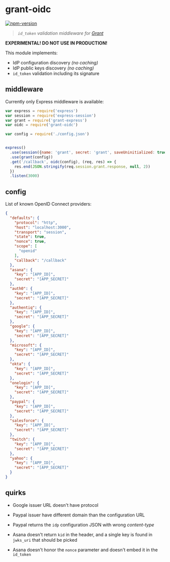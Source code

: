 
# grant-oidc

[![npm-version]][npm]

> *`id_token` validation middleware for [Grant][grant]*

**EXPERIMENTAL! DO NOT USE IN PRODUCTION!**

This module implements:

- IdP configuration discovery *(no caching)*
- IdP public keys discovery *(no caching)*
- `id_token` validation including its signature

## middleware

Currently only Express middleware is available:

```js
var express = require('express')
var session = require('express-session')
var grant = require('grant-express')
var oidc = require('grant-oidc')

var config = require('./config.json')


express()
  .use(session({name: 'grant', secret: 'grant', saveUninitialized: true, resave: true}))
  .use(grant(config))
  .get('/callback', oidc(config), (req, res) => {
    res.end(JSON.stringify(req.session.grant.response, null, 2))
  })
  .listen(3000)
```

## config

List of known OpenID Connect providers:

```json
{
  "defaults": {
    "protocol": "http",
    "host": "localhost:3000",
    "transport": "session",
    "state": true,
    "nonce": true,
    "scope": [
      "openid"
    ],
    "callback": "/callback"
  },
  "asana": {
    "key": "[APP_ID]",
    "secret": "[APP_SECRET]"
  },
  "auth0": {
    "key": "[APP_ID]",
    "secret": "[APP_SECRET]"
  },
  "authentiq": {
    "key": "[APP_ID]",
    "secret": "[APP_SECRET]"
  },
  "google": {
    "key": "[APP_ID]",
    "secret": "[APP_SECRET]"
  },
  "microsoft": {
    "key": "[APP_ID]",
    "secret": "[APP_SECRET]"
  },
  "okta": {
    "key": "[APP_ID]",
    "secret": "[APP_SECRET]"
  },
  "onelogin": {
    "key": "[APP_ID]",
    "secret": "[APP_SECRET]"
  },
  "paypal": {
    "key": "[APP_ID]",
    "secret": "[APP_SECRET]"
  },
  "salesforce": {
    "key": "[APP_ID]",
    "secret": "[APP_SECRET]"
  },
  "twitch": {
    "key": "[APP_ID]",
    "secret": "[APP_SECRET]"
  },
  "yahoo": {
    "key": "[APP_ID]",
    "secret": "[APP_SECRET]"
  }
}
```

## quirks

- Google issuer URL doesn't have protocol

- Paypal issuer have different domain than the configuration URL
- Paypal returns the `idp` configuration JSON with wrong _content-type_

- Asana doesn't return `kid` in the header, and a single key is found in `jwks_uri` that should be picked
- Asana doesn't honor the `nonce` parameter and doesn't embed it in the `id_token`


  [npm-version]: https://img.shields.io/npm/v/grant-oidc.svg?style=flat-square (NPM Version)
  [npm]: https://www.npmjs.com/package/grant-oidc

  [grant]: https://github.com/simov/grant
